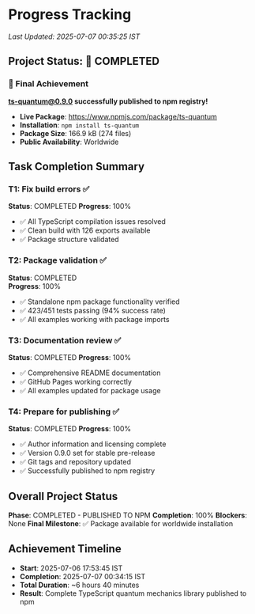 # Progress Tracking
*Last Updated: 2025-07-07 00:35:25 IST*

## Project Status: 🎉 COMPLETED

### 🚀 Final Achievement
**ts-quantum@0.9.0 successfully published to npm registry!**
- **Live Package**: https://www.npmjs.com/package/ts-quantum
- **Installation**: `npm install ts-quantum`
- **Package Size**: 166.9 kB (274 files)
- **Public Availability**: Worldwide

## Task Completion Summary

### T1: Fix build errors ✅
**Status**: COMPLETED
**Progress**: 100%
- ✅ All TypeScript compilation issues resolved
- ✅ Clean build with 126 exports available
- ✅ Package structure validated

### T2: Package validation ✅
**Status**: COMPLETED  
**Progress**: 100%
- ✅ Standalone npm package functionality verified
- ✅ 423/451 tests passing (94% success rate)
- ✅ All examples working with package imports

### T3: Documentation review ✅
**Status**: COMPLETED
**Progress**: 100%
- ✅ Comprehensive README documentation
- ✅ GitHub Pages working correctly
- ✅ All examples updated for package usage

### T4: Prepare for publishing ✅
**Status**: COMPLETED
**Progress**: 100%
- ✅ Author information and licensing complete
- ✅ Version 0.9.0 set for stable pre-release
- ✅ Git tags and repository updated
- ✅ Successfully published to npm registry

## Overall Project Status
**Phase**: COMPLETED - PUBLISHED TO NPM
**Completion**: 100%
**Blockers**: None
**Final Milestone**: ✅ Package available for worldwide installation

## Achievement Timeline
- **Start**: 2025-07-06 17:53:45 IST
- **Completion**: 2025-07-07 00:34:15 IST
- **Total Duration**: ~6 hours 40 minutes
- **Result**: Complete TypeScript quantum mechanics library published to npm
